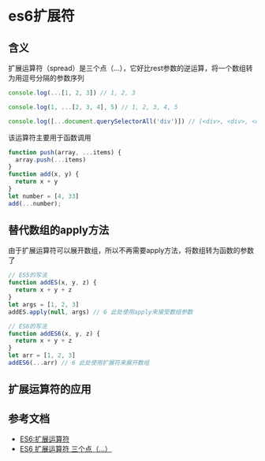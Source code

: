 # es6扩展符
## 含义
扩展运算符（spread）是三个点（...），它好比rest参数的逆运算，将一个数组转为用逗号分隔的参数序列
```js
console.log(...[1, 2, 3]) // 1, 2, 3

console.log(1, ...[2, 3, 4], 5) // 1, 2, 3, 4, 5

console.log([...document.querySelectorAll('div')]) // [<div>, <div>, <div>]
```

该运算符主要用于函数调用
```js
function push(array, ...items) {
  array.push(...items)
}
function add(x, y) {
  return x + y
}
let number = [4, 33]
add(...number);
```
## 替代数组的apply方法
由于扩展运算符可以展开数组，所以不再需要apply方法，将数组转为函数的参数了
```js
// ES5的写法
function addES(x, y, z) {
  return x + y + z
}
let args = [1, 2, 3]
addES.apply(null, args) // 6 此处使用apply来接受数组参数

// ES6的写法
function addES6(x, y, z) {
  return x + y + z
}
let arr = [1, 2, 3]
addES6(...arr) // 6 此处使用扩展符来展开数组
```

## 扩展运算符的应用



## 参考文档
* [ES6:扩展运算符](https://juejin.im/post/5ad88219f265da505546692f)
* [ES6 扩展运算符 三个点（...）](https://blog.csdn.net/qq_30100043/article/details/53391308)
